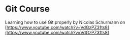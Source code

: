 # Git Course
Learning how to use Git properly by Nicolas Schurmann on [https://www.youtube.com/watch?v=VdGzPZ31ts8](https://www.youtube.com/watch?v=VdGzPZ31ts8)